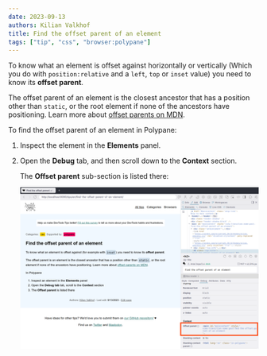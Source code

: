 ```yaml
---
date: 2023-09-13
authors: Kilian Valkhof
title: Find the offset parent of an element
tags: ["tip", "css", "browser:polypane"]
---
```


To know what an element is offset against horizontally or vertically (Which you do with `position:relative` and a `left`, `top` or `inset` value) you need to know its **offset parent**. 

The offset parent of an element is the closest ancestor that has a position other than `static`, or the root element if none of the ancestors have positioning. Learn more about [offset parents on MDN](https://developer.mozilla.org/en-US/docs/Web/API/HTMLElement/offsetParent).

To find the offset parent of an element in Polypane:

1. Inspect the element in the **Elements** panel.

1. Open the **Debug** tab, and then scroll down to the **Context** section.

   The **Offset parent** sub-section is listed there:

   ![Polypane showing an inspected element with the Debug tab open. The Offset parent entry is highlighted.](../../assets/img/find-the-offset-parent-of-an-element.png)


